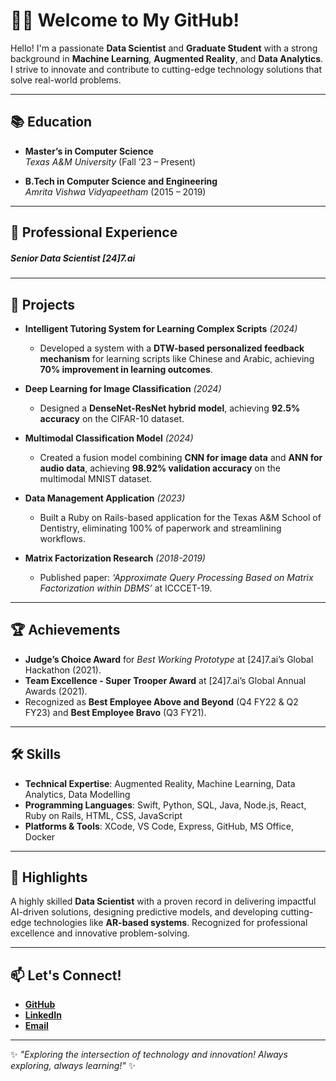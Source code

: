 # 👨‍💻 Welcome to My GitHub!

Hello! I'm a passionate **Data Scientist** and **Graduate Student** with a strong background in **Machine Learning**, **Augmented Reality**, and **Data Analytics**. I strive to innovate and contribute to cutting-edge technology solutions that solve real-world problems.

---

## 📚 Education
- **Master’s in Computer Science**  
  *Texas A&M University* (Fall ’23 – Present)  

- **B.Tech in Computer Science and Engineering**  
  *Amrita Vishwa Vidyapeetham* (2015 – 2019)  

---

## 💼 Professional Experience
##### **Senior Data Scientist** [24]7.ai 

---

## 🔬 Projects
- **Intelligent Tutoring System for Learning Complex Scripts** *(2024)*  
  - Developed a system with a **DTW-based personalized feedback mechanism** for learning scripts like Chinese and Arabic, achieving **70% improvement in learning outcomes**.

- **Deep Learning for Image Classification** *(2024)*  
  - Designed a **DenseNet-ResNet hybrid model**, achieving **92.5% accuracy** on the CIFAR-10 dataset.

- **Multimodal Classification Model** *(2024)*  
  - Created a fusion model combining **CNN for image data** and **ANN for audio data**, achieving **98.92% validation accuracy** on the multimodal MNIST dataset.

- **Data Management Application** *(2023)*  
  - Built a Ruby on Rails-based application for the Texas A&M School of Dentistry, eliminating 100% of paperwork and streamlining workflows.

- **Matrix Factorization Research** *(2018-2019)*  
  - Published paper: *‘Approximate Query Processing Based on Matrix Factorization within DBMS’* at ICCCET-19.

---

## 🏆 Achievements
- **Judge’s Choice Award** for *Best Working Prototype* at [24]7.ai’s Global Hackathon (2021).  
- **Team Excellence - Super Trooper Award** at [24]7.ai’s Global Annual Awards (2021).  
- Recognized as **Best Employee Above and Beyond** (Q4 FY22 & Q2 FY23) and **Best Employee Bravo** (Q3 FY21).  

---

## 🛠 Skills
- **Technical Expertise**: Augmented Reality, Machine Learning, Data Analytics, Data Modelling  
- **Programming Languages**: Swift, Python, SQL, Java, Node.js, React, Ruby on Rails, HTML, CSS, JavaScript  
- **Platforms & Tools**:  XCode, VS Code, Express, GitHub, MS Office, Docker 


---

## 🌟 Highlights
A highly skilled **Data Scientist** with a proven record in delivering impactful AI-driven solutions, designing predictive models, and developing cutting-edge technologies like **AR-based systems**. Recognized for professional excellence and innovative problem-solving.

---

## 📫 Let's Connect!
-  [**GitHub**](https://github.com/ApurvaMandalika9)
-  [**LinkedIn**](https://www.linkedin.com/in/apurva-mandalika/)
- [**Email**](apurva.mandalika96@gmail.com)

---

✨ *"Exploring the intersection of technology and innovation! Always exploring, always learning!"* ✨



<!--
**ApurvaMandalika9/ApurvaMandalika9** is a ✨ _special_ ✨ repository because its `README.md` (this file) appears on your GitHub profile.

Here are some ideas to get you started:

- 🔭 I’m currently working on ...
- 🌱 I’m currently learning ...
- 👯 I’m looking to collaborate on ...
- 🤔 I’m looking for help with ...
- 💬 Ask me about ...
- 📫 How to reach me: ...
- 😄 Pronouns: ...
- ⚡ Fun fact: ...
-->
